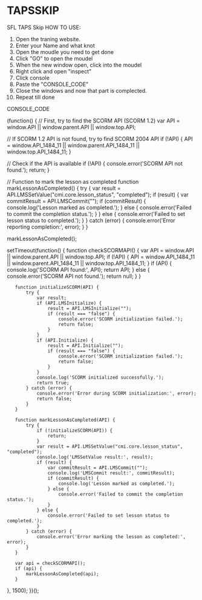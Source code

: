 # TAPSSKIP
SFL TAPS Skip
  HOW TO USE:
1. Open the traning website.
2. Enter your Name and what knot
3. Open the moudle you need to get done
4. Click "GO" to open the moudel
5. When the new window open, click into the moudel
6. Right click and open  "inspect"
7. Click console
8. Paste the "CONSOLE_CODE"
9. Close the windows and now that part is complected.
10. Repeat till done

CONSOLE_CODE


(function() {
   // First, try to find the SCORM API (SCORM 1.2)
   var API = window.API || window.parent.API || window.top.API;

   // If SCORM 1.2 API is not found, try to find SCORM 2004 API
   if (!API) {
       API = window.API_1484_11 || window.parent.API_1484_11 || window.top.API_1484_11;
   }

   // Check if the API is available
   if (!API) {
       console.error('SCORM API not found.');
       return;
   }

   // Function to mark the lesson as completed
   function markLessonAsCompleted() {
       try {
           var result = API.LMSSetValue("cmi.core.lesson_status", "completed");
           if (result) {
               var commitResult = API.LMSCommit("");
               if (commitResult) {
                   console.log('Lesson marked as completed.');
               } else {
                   console.error('Failed to commit the completion status.');
               }
           } else {
               console.error('Failed to set lesson status to completed.');
           }
       } catch (error) {
           console.error('Error reporting completion:', error);
       }
   }

   markLessonAsCompleted();

   setTimeout(function() {
       function checkSCORMAPI() {
           var API = window.API || window.parent.API || window.top.API;
           if (!API) {
               API = window.API_1484_11 || window.parent.API_1484_11 || window.top.API_1484_11;
           }
           if (API) {
               console.log('SCORM API found:', API);
               return API;
           } else {
               console.error('SCORM API not found.');
               return null;
           }
       }

       function initializeSCORM(API) {
           try {
               var result;
               if (API.LMSInitialize) {
                   result = API.LMSInitialize("");
                   if (result === "false") {
                       console.error('SCORM initialization failed.');
                       return false;
                   }
               }
               if (API.Initialize) {
                   result = API.Initialize("");
                   if (result === "false") {
                       console.error('SCORM initialization failed.');
                       return false;
                   }
               }
               console.log('SCORM initialized successfully.');
               return true;
           } catch (error) {
               console.error('Error during SCORM initialization:', error);
               return false;
           }
       }

       function markLessonAsCompleted(API) {
           try {
               if (!initializeSCORM(API)) {
                   return;
               }
               var result = API.LMSSetValue("cmi.core.lesson_status", "completed");
               console.log('LMSSetValue result:', result);
               if (result) {
                   var commitResult = API.LMSCommit("");
                   console.log('LMSCommit result:', commitResult);
                   if (commitResult) {
                       console.log('Lesson marked as completed.');
                   } else {
                       console.error('Failed to commit the completion status.');
                   }
               } else {
                   console.error('Failed to set lesson status to completed.');
               }
           } catch (error) {
               console.error('Error marking the lesson as completed:', error);
           }
       }

       var api = checkSCORMAPI();
       if (api) {
           markLessonAsCompleted(api);
       }
   }, 1500);
})();  
